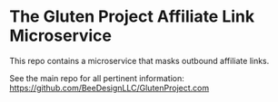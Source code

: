 # The Gluten Project Affiliate Link Microservice

This repo contains a microservice that masks outbound affiliate links.

See the main repo for all pertinent information: https://github.com/BeeDesignLLC/GlutenProject.com

